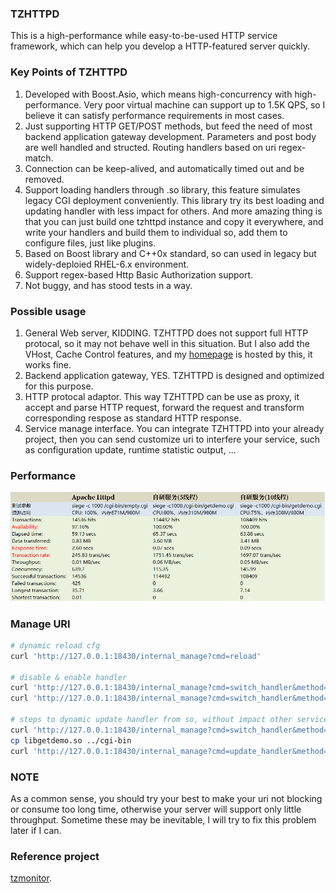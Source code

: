 ### TZHTTPD
This is a high-performance while easy-to-be-used HTTP service framework, which can help you develop a HTTP-featured server quickly.   

### Key Points of TZHTTPD
1. Developed with Boost.Asio, which means high-concurrency with high-performance. Very poor virtual machine can support up to 1.5K QPS, so I believe it can satisfy performance requirements in most cases.    
2. Just supporting HTTP GET/POST methods, but feed the need of most backend application gateway development. Parameters and post body are well handled and structed. Routing handlers based on uri regex-match.    
3. Connection can be keep-alived, and automatically timed out and be removed.   
4. Support loading handlers through .so library, this feature simulates legacy CGI deployment conveniently. This library try its best loading and updating handler with less impact for others. And more amazing thing is that you can just build one tzhttpd instance and copy it everywhere, and write your handlers and build them to individual so, add them to configure files, just like plugins.   
5. Based on Boost library and C++0x standard, so can used in legacy but widely-deploied RHEL-6.x environment.   
6. Support regex-based Http Basic Authorization support.
7. Not buggy, and has stood tests in a way.

### Possible usage
1. General Web server, KIDDING. TZHTTPD does not support full HTTP protocal, so it may not behave well in this situation. But I also add the VHost, Cache Control features, and my [homepage](http://taozj.net) is hosted by this, it works fine.   
2. Backend application gateway, YES. TZHTTPD is designed and optimized for this purpose.   
3. HTTP protocal adaptor. This way TZHTTPD can be use as proxy, it accept and parse HTTP request, forward the request and transform corresponding respose as standard HTTP response.   
4. Service manage interface. You can integrate TZHTTPD into your already project, then you can send customize uri to interfere your service, such as configuration update, runtime statistic output, ...   

### Performance
![siege](siege.png?raw=true "siege")

### Manage URI
```bash
# dynamic reload cfg
curl 'http://127.0.0.1:18430/internal_manage?cmd=reload'

# disable & enable handler
curl 'http://127.0.0.1:18430/internal_manage?cmd=switch_handler&method=get&path=^/cgi-bin/getdemo.cgi$&enable=off'
curl 'http://127.0.0.1:18430/internal_manage?cmd=switch_handler&method=get&path=^/cgi-bin/getdemo.cgi$&enable=on'

# steps to dynamic update handler from so, without impact other service
curl 'http://127.0.0.1:18430/internal_manage?cmd=switch_handler&method=get&path=^/cgi-bin/getdemo.cgi$&enable=off'
cp libgetdemo.so ../cgi-bin 
curl 'http://127.0.0.1:18430/internal_manage?cmd=update_handler&method=get&path=^/cgi-bin/getdemo.cgi$&enable=on'
```

### NOTE
As a common sense, you should try your best to make your uri not blocking or consume too long time, otherwise your server will support only little throughput. Sometime these may be inevitable, I will try to fix this problem later if I can.

### Reference project   
[tzmonitor](https://github.com/taozhijiang/tzmonitor).   

